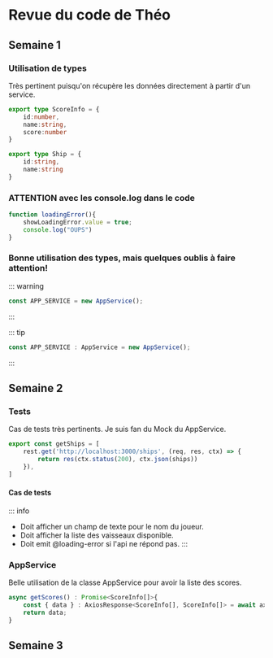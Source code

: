 # Revue du code de Théo

## Semaine 1

### Utilisation de types

Très pertinent puisqu'on récupère les données directement à partir d'un service.

````ts
export type ScoreInfo = {
    id:number,
    name:string,
    score:number
}

export type Ship = {
    id:string,
    name:string
}
````

### ATTENTION avec les console.log dans le code
````ts
function loadingError(){
    showLoadingError.value = true;
    console.log("OUPS")
}
````
### Bonne utilisation des types, mais quelques oublis à faire attention!

::: warning
````ts
const APP_SERVICE = new AppService();
````
:::

::: tip
````ts
const APP_SERVICE : AppService = new AppService();
````
:::

## Semaine 2
### Tests
Cas de tests très pertinents. Je suis fan du Mock du AppService.
```` ts
export const getShips = [
    rest.get('http://localhost:3000/ships', (req, res, ctx) => {
        return res(ctx.status(200), ctx.json(ships))
    }),
]
````
#### Cas de tests
::: info
- Doit afficher un champ de texte pour le nom du joueur.
- Doit afficher la liste des vaisseaux disponible.
- Doit emit @loading-error si l'api ne répond pas.
:::

### AppService
Belle utilisation de la classe AppService pour avoir la liste des scores.
````ts
async getScores() : Promise<ScoreInfo[]>{
    const { data } : AxiosResponse<ScoreInfo[], ScoreInfo[]> = await axios.get(this.API_URL + SCORES_PATH);
    return data;
}
````

## Semaine 3




